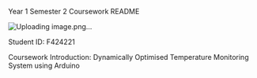 Year 1 Semester 2 Coursework README

![Uploading image.png…]()

Student ID: F424221

Coursework Introduction: Dynamically Optimised Temperature Monitoring System using Arduino

